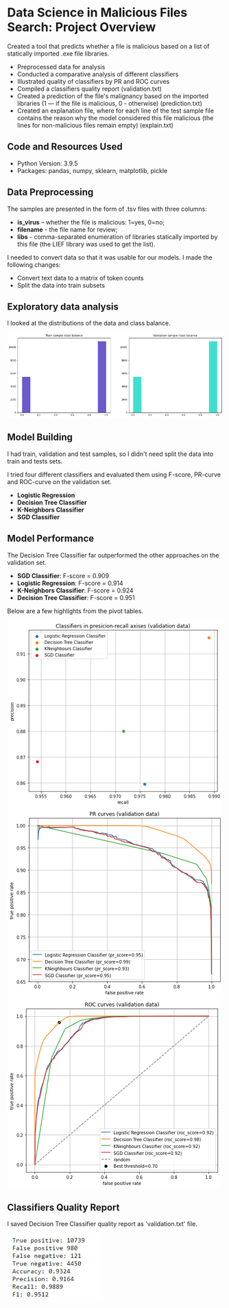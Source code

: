 # Data Science in Malicious Files Search: Project Overview
Created a tool that predicts whether a file is malicious based on a list of statically imported .exe file libraries.
* Preprocessed data for analysis
* Conducted a comparative analysis of different classifiers
* Illustrated quality of classifiers by PR and ROC curves
* Compiled a classifiers quality report (validation.txt)
* Created a prediction of the file's malignancy based on the imported libraries (1 — if the file is malicious, 0 - otherwise) (prediction.txt)
* Created an explanation file, where for each line of the test sample file contains the reason why the model considered this file malicious (the lines for non-malicious files remain empty) (explain.txt)

## Code and Resources Used
* Python Version: 3.9.5
* Packages: pandas, numpy, sklearn, matplotlib, pickle

## Data Preprocessing
The samples are presented in the form of .tsv files with three columns:
* **is_virus** – whether the file is malicious: 1=yes, 0=no; 
* **filename** - the file name for review; 
* **libs** - comma-separated enumeration of libraries statically imported by this file (the LIEF library was used to get the list).

I needed to convert data so that it was usable for our models. I made the following changes:
* Convert text data to a matrix of token counts
* Split the data into train subsets

## Exploratory data analysis
I looked at the distributions of the data and class balance.

![](https://github.com/7emantik/test-project/blob/master/images/Class%20balance.png)

## Model Building
I had train, validation and test samples, so I didn't need split the data into train and tests sets.

I tried four different classifiers and evaluated them using F-score, PR-curve and ROC-curve on the validation set. 

* **Logistic Regression**
* **Decision Tree Classifier**
* **K-Neighbors Classifier**
* **SGD Classifier**

## Model Performance
The Decision Tree Classifier far outperformed the other approaches on the validation set. 

* **SGD Classifier**: F-score = 0.909
* **Logistic Regression**: F-score = 0.914
* **K-Neighbors Classifier**: F-score = 0.924
* **Decision Tree Classifier**: F-score = 0.951

Below are a few highlights from the pivot tables.

![](https://github.com/7emantik/test-project/blob/master/images/pr%20axises.png)
![](https://github.com/7emantik/test-project/blob/master/images/pr%20curves.png)
![](https://github.com/7emantik/test-project/blob/master/images/roc%20curves.png)

## Classifiers Quality Report
I saved Decision Tree Classifier quality report as 'validation.txt' file.

![](https://github.com/7emantik/test-project/blob/master/images/quality%20report.JPG)
